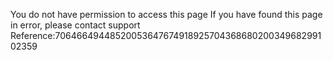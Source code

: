 You do not have permission to access this page If you have found this page in error, please contact support Reference:7064664944852005364767491892570436868020034968299102359